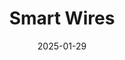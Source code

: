 ---  
layout: startup_page  
title: "Smart Wires"  
id: "smartwires.com"  
permalink: "/smartwiressmartwires.com01292025/"  
website: "https://www.smartwires.com/"  
funding_round: "Growth Capital"  
funding_amount: "$65M"  
investors: "BP Energy Partners, Keystone Group"  
about: "Smart Wires provides grid-enhancing technologies (GETs) and services that help electric utilities increase grid capacity and solve critical grid issues. Their solutions, such as the SmartValve APFC device, enable faster and more cost-efficient ways to meet growing electricity demands while integrating clean energy sources. This ultimately leads to a more flexible, reliable, and affordable grid for consumers."  
markets: "Energy, Cleantech, Electrical Equipment"  
hq: "Durham, North Carolina, United States"  
founded_year: "2010"  
linkedin: "https://www.linkedin.com/company/smartwiresinc"  
twitter: "https://twitter.com/smartwiresinc"  
instagram: ""  
facebook: "https://www.facebook.com/Smart-Wires-Inc-210022892665627/"  
crunchbase: "https://www.crunchbase.com/organization/smart-wire-grid"  
pitchbook: "https://pitchbook.com/profiles/company/56205-01"  

date_display: "29-Jan-2025"  
date: "2025-01-29"

# SEO Optimization  
meta_title: "Smart Wires - Growth Capital Funding ($65M)"  
meta_description: "Smart Wires, Smart Wires provides grid-enhancing technologies (GETs) and services that help electric utilities increase grid capacity and solve critical grid issue..."  
meta_keywords: "Smart Wires, Energy, Cleantech, Electrical Equipment, Growth Capital funding"  
canonical_url: "https://startup.projectstartups.com/smartwiressmartwires.com01292025/"  
---